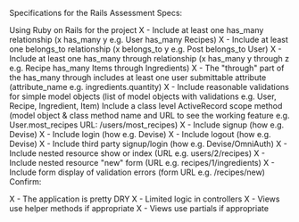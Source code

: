 Specifications for the Rails Assessment
Specs:

 Using Ruby on Rails for the project
 X - Include at least one has_many relationship (x has_many y e.g. User has_many Recipes)
 X - Include at least one belongs_to relationship (x belongs_to y e.g. Post belongs_to User)
 X - Include at least one has_many through relationship (x has_many y through z e.g. Recipe has_many Items through Ingredients)
 X - The "through" part of the has_many through includes at least one user submittable attribute (attribute_name e.g. ingredients.quantity)
 X - Include reasonable validations for simple model objects (list of model objects with validations e.g. User, Recipe, Ingredient, Item)
 Include a class level ActiveRecord scope method (model object & class method name and URL to see the working feature e.g. User.most_recipes URL: /users/most_recipes)
 X - Include signup (how e.g. Devise)
 X - Include login (how e.g. Devise)
 X - Include logout (how e.g. Devise)
 X - Include third party signup/login (how e.g. Devise/OmniAuth)
 X - Include nested resource show or index (URL e.g. users/2/recipes)
 X - Include nested resource "new" form (URL e.g. recipes/1/ingredients)
 X - Include form display of validation errors (form URL e.g. /recipes/new)
Confirm:

 X - The application is pretty DRY
 X - Limited logic in controllers
 X - Views use helper methods if appropriate
 X - Views use partials if appropriate